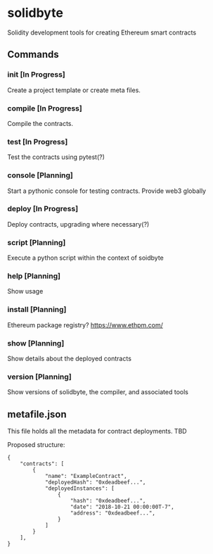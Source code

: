 # solidbyte

Solidity development tools for creating Ethereum smart contracts

## Commands 

### init [In Progress]

Create a project template or create meta files.

### compile [In Progress]

Compile the contracts.

### test [In Progress]

Test the contracts using pytest(?)

### console [Planning]

Start a pythonic console for testing contracts.  Provide web3 globally

### deploy [In Progress]

Deploy contracts, upgrading where necessary(?)

### script [Planning]

Execute a python script within the context of soidbyte

### help [Planning]

Show usage

### install [Planning]

Ethereum package registry? https://www.ethpm.com/

### show [Planning]

Show details about the deployed contracts

### version [Planning]

Show versions of solidbyte, the compiler, and associated tools

## metafile.json

This file holds all the metadata for contract deployments.  TBD

Proposed structure: 

    {
        "contracts": [
            {
                "name": "ExampleContract",
                "deployedHash": "0xdeadbeef...",
                "deployedInstances": [
                    {
                        "hash": "0xdeadbeef...",
                        "date": "2018-10-21 00:00:00T-7",
                        "address": "0xdeadbeef...",
                    }
                ]
            }
        ],
    }